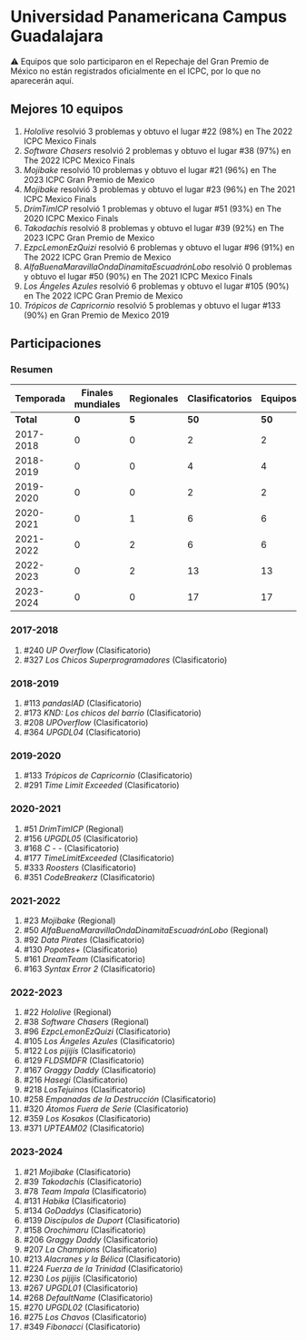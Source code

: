 ---
---

# Universidad Panamericana Campus Guadalajara

:warning: Equipos que solo participaron en el Repechaje del Gran Premio de México no están registrados oficialmente en el ICPC, por lo que no aparecerán aquí.

## Mejores 10 equipos

1. _Hololive_ resolvió 3 problemas y obtuvo el lugar #22 (98%) en The 2022 ICPC Mexico Finals
1. _Software Chasers_ resolvió 2 problemas y obtuvo el lugar #38 (97%) en The 2022 ICPC Mexico Finals
1. _Mojibake_ resolvió 10 problemas y obtuvo el lugar #21 (96%) en The 2023 ICPC Gran Premio de Mexico
1. _Mojibake_ resolvió 3 problemas y obtuvo el lugar #23 (96%) en The 2021 ICPC Mexico Finals
1. _DrimTimICP_ resolvió 1 problemas y obtuvo el lugar #51 (93%) en The 2020 ICPC Mexico Finals
1. _Takodachis_ resolvió 8 problemas y obtuvo el lugar #39 (92%) en The 2023 ICPC Gran Premio de Mexico
1. _EzpcLemonEzQuizi_ resolvió 6 problemas y obtuvo el lugar #96 (91%) en The 2022 ICPC Gran Premio de Mexico
1. _AlfaBuenaMaravillaOndaDinamitaEscuadrónLobo_ resolvió 0 problemas y obtuvo el lugar #50 (90%) en The 2021 ICPC Mexico Finals
1. _Los Ángeles Azules_ resolvió 6 problemas y obtuvo el lugar #105 (90%) en The 2022 ICPC Gran Premio de Mexico
1. _Trópicos de Capricornio_ resolvió 5 problemas y obtuvo el lugar #133 (90%) en Gran Premio de Mexico 2019

## Participaciones

### Resumen

| Temporada | Finales mundiales | Regionales | Clasificatorios | Equipos |
| --- | --- | --- | --- | --- |
| **Total** | **0** | **5** | **50** | **50** |
| 2017-2018 | 0 | 0 | 2 | 2 |
| 2018-2019 | 0 | 0 | 4 | 4 |
| 2019-2020 | 0 | 0 | 2 | 2 |
| 2020-2021 | 0 | 1 | 6 | 6 |
| 2021-2022 | 0 | 2 | 6 | 6 |
| 2022-2023 | 0 | 2 | 13 | 13 |
| 2023-2024 | 0 | 0 | 17 | 17 |

### 2017-2018

1. #240 _UP Overflow_ (Clasificatorio)
1. #327 _Los Chicos Superprogramadores_ (Clasificatorio)

### 2018-2019

1. #113 _pandasIAD_ (Clasificatorio)
1. #173 _KND: Los chicos del barrio_ (Clasificatorio)
1. #208 _UPOverflow_ (Clasificatorio)
1. #364 _UPGDL04_ (Clasificatorio)

### 2019-2020

1. #133 _Trópicos de Capricornio_ (Clasificatorio)
1. #291 _Time Limit Exceeded_ (Clasificatorio)

### 2020-2021

1. #51 _DrimTimICP_ (Regional)
1. #156 _UPGDL05_ (Clasificatorio)
1. #168 _C - -_ (Clasificatorio)
1. #177 _TimeLimitExceeded_ (Clasificatorio)
1. #333 _Roosters_ (Clasificatorio)
1. #351 _CodeBreakerz_ (Clasificatorio)

### 2021-2022

1. #23 _Mojibake_ (Regional)
1. #50 _AlfaBuenaMaravillaOndaDinamitaEscuadrónLobo_ (Regional)
1. #92 _Data Pirates_ (Clasificatorio)
1. #130 _Popotes+_ (Clasificatorio)
1. #161 _DreamTeam_ (Clasificatorio)
1. #163 _Syntax Error 2_ (Clasificatorio)

### 2022-2023

1. #22 _Hololive_ (Regional)
1. #38 _Software Chasers_ (Regional)
1. #96 _EzpcLemonEzQuizi_ (Clasificatorio)
1. #105 _Los Ángeles Azules_ (Clasificatorio)
1. #122 _Los pijijís_ (Clasificatorio)
1. #129 _FLDSMDFR_ (Clasificatorio)
1. #167 _Graggy Daddy_ (Clasificatorio)
1. #216 _Hasegi_ (Clasificatorio)
1. #218 _LosTejuinos_ (Clasificatorio)
1. #258 _Empanadas de la Destrucción_ (Clasificatorio)
1. #320 _Átomos Fuera de Serie_ (Clasificatorio)
1. #359 _Los Kosakos_ (Clasificatorio)
1. #371 _UPTEAM02_ (Clasificatorio)

### 2023-2024

1. #21 _Mojibake_ (Clasificatorio)
1. #39 _Takodachis_ (Clasificatorio)
1. #78 _Team Impala_ (Clasificatorio)
1. #131 _Habika_ (Clasificatorio)
1. #134 _GoDaddys_ (Clasificatorio)
1. #139 _Discípulos de Duport_ (Clasificatorio)
1. #158 _Orochimaru_ (Clasificatorio)
1. #206 _Graggy Daddy_ (Clasificatorio)
1. #207 _La Champions_ (Clasificatorio)
1. #213 _Alacranes y la Bélica_ (Clasificatorio)
1. #224 _Fuerza de la Trinidad_ (Clasificatorio)
1. #230 _Los pijijis_ (Clasificatorio)
1. #267 _UPGDL01_ (Clasificatorio)
1. #268 _DefaultName_ (Clasificatorio)
1. #270 _UPGDL02_ (Clasificatorio)
1. #275 _Los Chavos_ (Clasificatorio)
1. #349 _Fibonacci_ (Clasificatorio)



